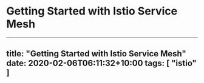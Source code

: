# Getting Started with Istio Service Mesh

---
title: "Getting Started with Istio Service Mesh"
date: 2020-02-06T06:11:32+10:00
tags: [ "istio" ]
---

